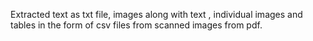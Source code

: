 Extracted text as txt file, images along with text , individual images and tables in the form of csv files from scanned images from pdf.

